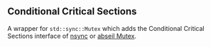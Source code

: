 ## Conditional Critical Sections

A wrapper for `std::sync::Mutex` which adds the Conditional Critical Sections interface of [nsync](https://github.com/google/nsync) or [abseil Mutex](https://abseil.io/docs/cpp/guides/synchronization#conditional-critical-sections).

